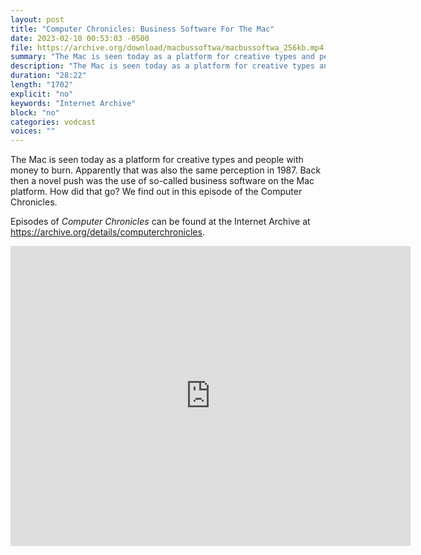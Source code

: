 ```yaml
---
layout: post
title: "Computer Chronicles: Business Software For The Mac"
date: 2023-02-10 00:53:03 -0500
file: https://archive.org/download/macbussoftwa/macbussoftwa_256kb.mp4
summary: "The Mac is seen today as a platform for creative types and people with money to burn.  Apparently that was also the same perception in 1987.  Back then a novel push was the use of so-called business software on the Mac platform.  How did that go?  We find out in this episode of the Computer Chronicles."
description: "The Mac is seen today as a platform for creative types and people with money to burn.  Apparently that was also the same perception in 1987.  Back then a novel push was the use of so-called business software on the Mac platform.  How did that go?  We find out in this episode of the Computer Chronicles."
duration: "28:22"
length: "1702"
explicit: "no" 
keywords: "Internet Archive"
block: "no" 
categories: vodcast
voices: ""
---
```


The Mac is seen today as a platform for creative types and people with money to burn.  Apparently that was also the same perception in 1987.  Back then a novel push was the use of so-called business software on the Mac platform.  How did that go?  We find out in this episode of the Computer Chronicles.

Episodes of *Computer Chronicles* can be found at the Internet Archive at <https://archive.org/details/computerchronicles>.

<iframe src="https://archive.org/embed/macbussoftwa" width="640" height="480" frameborder="0" webkitallowfullscreen="true" mozallowfullscreen="true" allowfullscreen></iframe>
